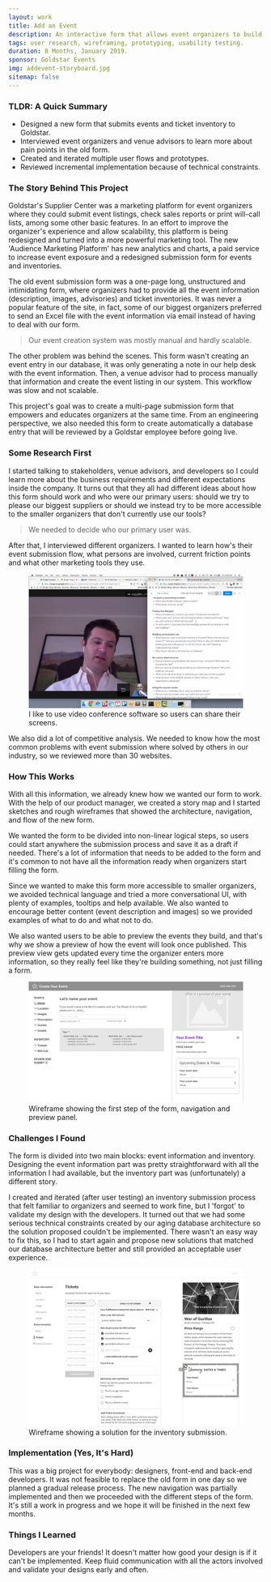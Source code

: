 ```yaml
---
layout: work
title: Add an Event
description: An interactive form that allows event organizers to build, preview and submit events.
tags: user research, wireframing, prototyping, usability testing.
duration: 8 Months, January 2019.
sponsor: Goldstar Events
img: addevent-storyboard.jpg
sitemap: false
---
```


### TLDR: A Quick Summary
* Designed a new form that submits events and ticket inventory to Goldstar.
* Interviewed event organizers and venue advisors to learn more about pain points in the old form.
* Created and iterated multiple user flows and prototypes.
* Reviewed incremental implementation because of technical constraints.

### The Story Behind This Project
Goldstar's Supplier Center was a marketing platform for event organizers where they could submit event listings, check sales reports or print will-call lists, among some other basic features. In an effort to improve the organizer's experience and allow scalability, this platform is being redesigned and turned into a more powerful marketing tool. The new 'Audience Marketing Platform' has new analytics and charts, a paid service to increase event exposure and a redesigned submission form for events and inventories.

The old event submission form was a one-page long, unstructured and intimidating form, where organizers had to provide all the event information (description, images, advisories) and ticket inventories. It was never a popular feature of the site, in fact, some of our biggest organizers preferred to send an Excel file with the event information via email instead of having to deal with our form.

> Our event creation system was mostly manual and hardly scalable.

The other problem was behind the scenes. This form wasn't creating an event entry in our database, it was only generating a note in our help desk with the event information. Then, a venue advisor had to process manually that information and create the event listing in our system. This workflow was slow and not scalable.

This project's goal was to create a multi-page submission form that empowers and educates organizers at the same time. From an engineering perspective, we also needed this form to create automatically a database entry that will be reviewed by a Goldstar employee before going live.

### Some Research First
I started talking to stakeholders, venue advisors, and developers so I could learn more about the business requirements and different expectations inside the company. It turns out that they all had different ideas about how this form should work and who were our primary users: should we try to please our biggest suppliers or should we instead try to be more accessible to the smaller organizers that don't currently use our tools?

> We needed to decide who our primary user was.

After that, I interviewed different organizers. I wanted to learn how's their event submission flow, what persons are involved, current friction points and what other marketing tools they use.

<figure><img src="/images/addevent_interview.jpg" alt="user interview"><figcaption>I like to use video conference software so users can share their screens.</figcaption></figure>

We also did a lot of competitive analysis. We needed to know how the most common problems with event submission where solved by others in our industry, so we reviewed more than 30 websites.

### How This Works
With all this information, we already knew how we wanted our form to work. With the help of our product manager, we created a story map and I started sketches and rough wireframes that showed the architecture, navigation, and flow of the new form. 

We wanted the form to be divided into non-linear logical steps, so users could start anywhere the submission process and save it as a draft if needed. There's a lot of information that needs to be added to the form and it's common to not have all the information ready when organizers start filling the form.

Since we wanted to make this form more accessible to smaller organizers, we avoided technical language and tried a more conversational UI, with plenty of examples, tooltips and help available. We also wanted to encourage better content (event description and images) so we provided examples of what to do and what not to do.

We also wanted users to be able to preview the events they build, and that's why we show a preview of how the event will look once published. This preview view gets updated every time the organizer enters more information, so they really feel like they're building something, not just filling a form.

<figure><img src="/images/addevent_title.jpg" alt="wireframe"><figcaption>Wireframe showing the first step of the form, navigation and preview panel.</figcaption></figure>

### Challenges I Found
The form is divided into two main blocks: event information and inventory. Designing the event information part was pretty straightforward with all the information I had available, but the inventory part was (unfortunately) a different story. 

I created and iterated (after user testing) an inventory submission process that felt familiar to organizers and seemed to work fine, but I 'forgot' to validate my design with the developers. It turned out that we had some serious technical constraints created by our aging database architecture so the solution proposed couldn't be implemented. There wasn't an easy way to fix this, so I had to start again and propose new solutions that matched our database architecture better and still provided an acceptable user experience. 

<figure><img src="/images/addevent_newinv.jpg" alt="wireframe"><figcaption>Wireframe showing a solution for the inventory submission.</figcaption></figure>

### Implementation (Yes, It's Hard)
This was a big project for everybody: designers, front-end and back-end developers. It was not feasible to replace the old form in one day so we planned a gradual release process. The new navigation was partially implemented and then we proceeded with the different steps of the form. It's still a work in progress and we hope it will be finished in the next few months.

### Things I Learned
Developers are your friends! It doesn't matter how good your design is if it can't be implemented. Keep fluid communication with all the actors involved and validate your designs early and often.


